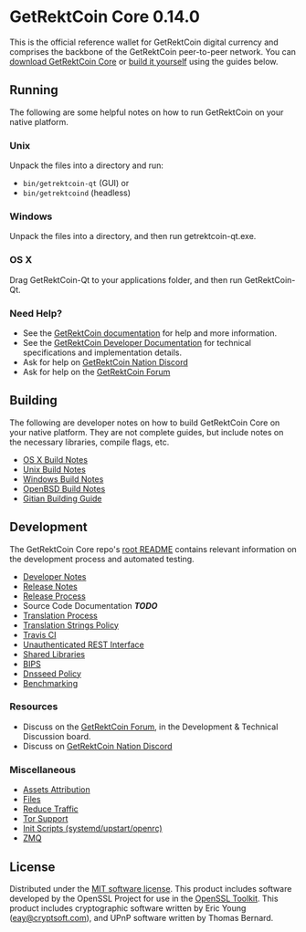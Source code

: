 GetRektCoin Core 0.14.0
=====================

This is the official reference wallet for GetRektCoin digital currency and comprises the backbone of the GetRektCoin peer-to-peer network. You can [download GetRektCoin Core](https://www.getrektcoin.org/downloads/) or [build it yourself](#building) using the guides below.

Running
---------------------
The following are some helpful notes on how to run GetRektCoin on your native platform.

### Unix

Unpack the files into a directory and run:

- `bin/getrektcoin-qt` (GUI) or
- `bin/getrektcoind` (headless)

### Windows

Unpack the files into a directory, and then run getrektcoin-qt.exe.

### OS X

Drag GetRektCoin-Qt to your applications folder, and then run GetRektCoin-Qt.

### Need Help?

* See the [GetRektCoin documentation](https://docs.getrektcoin.org)
for help and more information.
* See the [GetRektCoin Developer Documentation](https://getrektcoin-docs.github.io/) 
for technical specifications and implementation details.
* Ask for help on [GetRektCoin Nation Discord](http://getrektcoinchat.org)
* Ask for help on the [GetRektCoin Forum](https://getrektcoin.org/forum)

Building
---------------------
The following are developer notes on how to build GetRektCoin Core on your native platform. They are not complete guides, but include notes on the necessary libraries, compile flags, etc.

- [OS X Build Notes](build-osx.md)
- [Unix Build Notes](build-unix.md)
- [Windows Build Notes](build-windows.md)
- [OpenBSD Build Notes](build-openbsd.md)
- [Gitian Building Guide](gitian-building.md)

Development
---------------------
The GetRektCoin Core repo's [root README](/README.md) contains relevant information on the development process and automated testing.

- [Developer Notes](developer-notes.md)
- [Release Notes](release-notes.md)
- [Release Process](release-process.md)
- Source Code Documentation ***TODO***
- [Translation Process](translation_process.md)
- [Translation Strings Policy](translation_strings_policy.md)
- [Travis CI](travis-ci.md)
- [Unauthenticated REST Interface](REST-interface.md)
- [Shared Libraries](shared-libraries.md)
- [BIPS](bips.md)
- [Dnsseed Policy](dnsseed-policy.md)
- [Benchmarking](benchmarking.md)

### Resources
* Discuss on the [GetRektCoin Forum](https://getrektcoin.org/forum), in the Development & Technical Discussion board.
* Discuss on [GetRektCoin Nation Discord](http://getrektcoinchat.org)

### Miscellaneous
- [Assets Attribution](assets-attribution.md)
- [Files](files.md)
- [Reduce Traffic](reduce-traffic.md)
- [Tor Support](tor.md)
- [Init Scripts (systemd/upstart/openrc)](init.md)
- [ZMQ](zmq.md)

License
---------------------
Distributed under the [MIT software license](/COPYING).
This product includes software developed by the OpenSSL Project for use in the [OpenSSL Toolkit](https://www.openssl.org/). This product includes
cryptographic software written by Eric Young ([eay@cryptsoft.com](mailto:eay@cryptsoft.com)), and UPnP software written by Thomas Bernard.
